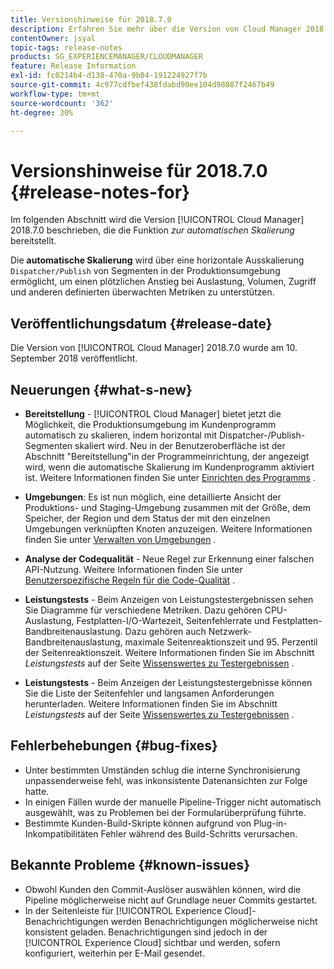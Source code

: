 ```yaml
---
title: Versionshinweise für 2018.7.0
description: Erfahren Sie mehr über die Version von Cloud Manager 2018.7.0.
contentOwner: jsyal
topic-tags: release-notes
products: SG_EXPERIENCEMANAGER/CLOUDMANAGER
feature: Release Information
exl-id: fc0214b4-d138-470a-9b04-191224927f7b
source-git-commit: 4c977cdfbef438fdabd90ee104d98887f2467b49
workflow-type: tm+mt
source-wordcount: '362'
ht-degree: 30%

---
```


# Versionshinweise für 2018.7.0 {#release-notes-for}

Im folgenden Abschnitt wird die Version [!UICONTROL Cloud Manager] 2018.7.0 beschrieben, die die Funktion *zur automatischen Skalierung* bereitstellt.

Die **automatische Skalierung** wird über eine horizontale Ausskalierung `Dispatcher/Publish` von Segmenten in der Produktionsumgebung ermöglicht, um einen plötzlichen Anstieg bei Auslastung, Volumen, Zugriff und anderen definierten überwachten Metriken zu unterstützen.

## Veröffentlichungsdatum {#release-date}

Die Version von [!UICONTROL Cloud Manager] 2018.7.0 wurde am 10. September 2018 veröffentlicht.

## Neuerungen {#what-s-new}

* **Bereitstellung** - [!UICONTROL Cloud Manager] bietet jetzt die Möglichkeit, die Produktionsumgebung im Kundenprogramm automatisch zu skalieren, indem horizontal mit Dispatcher-/Publish-Segmenten skaliert wird. Neu in der Benutzeroberfläche ist der Abschnitt &quot;Bereitstellung&quot;in der Programmeinrichtung, der angezeigt wird, wenn die automatische Skalierung im Kundenprogramm aktiviert ist. Weitere Informationen finden Sie unter [Einrichten des Programms](/help/getting-started/program-setup.md) .

* **Umgebungen**: Es ist nun möglich, eine detaillierte Ansicht der Produktions- und Staging-Umgebung zusammen mit der Größe, dem Speicher, der Region und dem Status der mit den einzelnen Umgebungen verknüpften Knoten anzuzeigen. Weitere Informationen finden Sie unter [Verwalten von Umgebungen](/help/using/managing-environments.md) .

* **Analyse der Codequalität** - Neue Regel zur Erkennung einer falschen API-Nutzung. Weitere Informationen finden Sie unter [Benutzerspezifische Regeln für die Code-Qualität](/help/using/custom-code-quality-rules.md) .

* **Leistungstests** - Beim Anzeigen von Leistungstestergebnissen sehen Sie Diagramme für verschiedene Metriken. Dazu gehören CPU-Auslastung, Festplatten-I/O-Wartezeit, Seitenfehlerrate und Festplatten-Bandbreitenauslastung. Dazu gehören auch Netzwerk-Bandbreitenauslastung, maximale Seitenreaktionszeit und 95. Perzentil der Seitenreaktionszeit. Weitere Informationen finden Sie im Abschnitt *Leistungstests* auf der Seite [Wissenswertes zu Testergebnissen](/help/using/code-quality-testing.md) .

* **Leistungstests** - Beim Anzeigen der Leistungstestergebnisse können Sie die Liste der Seitenfehler und langsamen Anforderungen herunterladen. Weitere Informationen finden Sie im Abschnitt *Leistungstests* auf der Seite [Wissenswertes zu Testergebnissen](/help/using/code-quality-testing.md) .

## Fehlerbehebungen {#bug-fixes}

* Unter bestimmten Umständen schlug die interne Synchronisierung unpassenderweise fehl, was inkonsistente Datenansichten zur Folge hatte.
* In einigen Fällen wurde der manuelle Pipeline-Trigger nicht automatisch ausgewählt, was zu Problemen bei der Formularüberprüfung führte.
* Bestimmte Kunden-Build-Skripte können aufgrund von Plug-in-Inkompatibilitäten Fehler während des Build-Schritts verursachen.

## Bekannte Probleme {#known-issues}

* Obwohl Kunden den Commit-Auslöser auswählen können, wird die Pipeline möglicherweise nicht auf Grundlage neuer Commits gestartet.
* In der Seitenleiste für [!UICONTROL Experience Cloud]-Benachrichtigungen werden Benachrichtigungen möglicherweise nicht konsistent geladen. Benachrichtigungen sind jedoch in der [!UICONTROL Experience Cloud] sichtbar und werden, sofern konfiguriert, weiterhin per E-Mail gesendet.
